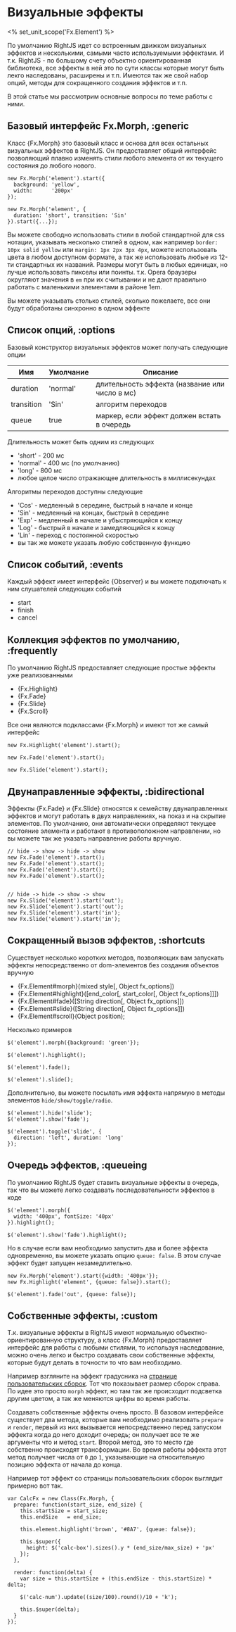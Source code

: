 # Визуальные эффекты
<% set_unit_scope('Fx.Element') %>

По умолчанию RightJS идет со встроенным движком визуальных эффектов и несколькими,
самыми часто используемыми эффектами. И т.к. RightJS - по большому счету
объектно ориентированная библиотека, все эффекты в ней это по сути классы которые
могут быть лекго наследованы, расширены и т.п. Имеются так же свой набор опций,
методы для сокращенного создания эффектов и т.п.

В этой статье мы рассмотрим основные вопросы по теме работы с ними.

## Базовый интерфейс Fx.Morph, :generic

Класс {Fx.Morph} это базовый класс и основа для всех остальных визуальных эффектов в RightJS.
Он предоставляет общий интерфейс позволяющий плавно изменять стили любого элемента
от их текущего состояния до любого нового.

    new Fx.Morph('element').start({
      background: 'yellow',
      width:      '200px'
    });

    new Fx.Morph('element', {
      duration: 'short', transition: 'Sin'
    }).start({...});

Вы можете свободно использовать стили в любой стандартной для css нотации, указывать
несколько стилей в одном, как например `border: 10px solid yellow` или `margin: 1px 2px 3px 4px`,
можете использовать цвета в любом доступном формате, а так же использовать любые из 12-ти
стандартных их названий. Размеры могут быть в любых единицах, но лучше использовать пикселы
или поинты. т.к. Opera браузеры округляют значения в `em` при их считывании
и не дают правильно работать с маленькими элементами в районе 1em.

Вы можете указывать столько стилей, сколько пожелаете, все они будут обработаны синхронно
в одном эффекте

## Список опций, :options

Базовый конструктор визуальных эффектов может получать следующие опции

Имя        | Умолчание  | Описание
-----------|------------|----------------------------------------------------
duration   | 'normal'   | длительность эффекта (название или число в мс)
transition | 'Sin'      | алгоритм переходов
queue      | true       | маркер, если эффект должен встать в очередь


Длительность может быть одним из следующих

* 'short'  - 200 мс
* 'normal' - 400 мс (по умолчанию)
* 'long'   - 800 мс
* любое целое число отражающее длительность в миллисекундах

Алгоритмы переходов доступны следующие

* 'Cos' - медленный в середине, быстрый в начале и конце
* 'Sin' - медленный на концах, быстрый в середине
* 'Exp' - медленный в начале и убыстряющийся к концу
* 'Log' - быстрый в начале и замедляющийся к концу
* 'Lin' - переход с постоянной скоростью
* вы так же можете указать любую собственную функцию

## Список событий, :events

Каждый эффект имеет интерфейс {Observer} и вы можете подключать к ним слушателей следующих событий

* start
* finish
* cancel

## Коллекция эффектов по умолчанию, :frequently

По умолчанию RightJS предоставляет следующие простые эффекты уже реализованными

* {Fx.Highlight}
* {Fx.Fade}
* {Fx.Slide}
* {Fx.Scroll}

Все они являются подклассами {Fx.Morph} и имеют тот же самый интерфейс

    new Fx.Highlight('element').start();

    new Fx.Fade('element').start();

    new Fx.Slide('element').start();


## Двунаправленные эффекты, :bidirectional

Эффекты {Fx.Fade} и {Fx.Slide} относятся к семейству двунаправленных эффектов и могут работать
в двух направлениях, на показ и на скрытие элементов. По умолчанию, они автоматически определяют
текущее состояние элемента и работают в противоположном направлении, но вы можете так же указать
направление работы вручную.

    // hide -> show -> hide -> show
    new Fx.Fade('element').start();
    new Fx.Fade('element').start();
    new Fx.Fade('element').start();
    new Fx.Fade('element').start();


    // hide -> hide -> show -> show
    new Fx.Slide('element').start('out');
    new Fx.Slide('element').start('out');
    new Fx.Slide('element').start('in');
    new Fx.Slide('element').start('in');


## Сокращенный вызов эффектов, :shortcuts

Существует несколько коротких методов, позволяющих вам запускать эффекты непосредственно
от dom-элементов без создания объектов вручную

* {Fx.Element#morph}(mixed style[, Object fx_options])
* {Fx.Element#highlight}([end_color[, start_color[, Object fx_options]]])
* {Fx.Element#fade}([String direction[, Object fx_options]])
* {Fx.Element#slide}([String direction[, Object fx_options]])
* {Fx.Element#scroll}(Object position);

Несколько примеров

    $('element').morph({background: 'green'});

    $('element').highlight();

    $('element').fade();

    $('element').slide();

Дополнительно, вы можете посылать имя эффекта напрямую в методы элементов `hide/show/toggle/radio`.

    $('element').hide('slide');
    $('element').show('fade');

    $('element').toggle('slide', {
      direction: 'left', duration: 'long'
    });


## Очередь эффектов, :queueing

По умолчанию RightJS будет ставить визуальные эффекты в очередь, так что вы можете
легко создавать последовательности эффектов в коде

    $('element').morph({
      width: '400px', fontSize: '40px'
    }).highlight();

    $('element').show('fade').highlight();

Но в случае если вам необходимо запустить два и более эффекта одновременно, вы можете указать
опцию `queue: false`. В этом случае эффект будет запущен незамедлительно.

    new Fx.Morph('element').start({width: '400px'});
    new Fx.Highlight('element', {queue: false}).start();

    $('element').fade('out', {queue: false});


## Собственные эффекты, :custom

Т.к. визуальные эффекты в RightJS имеют нормальную объектно-ориентированную структуру,
а класс {Fx.Morph} предоставляет интерфейс для работы с любыми стилями,
то используя наследование, можно очень легко и быстро создавать свои собственные эффекты,
которые будут делать в точности то что вам необходимо.

Например взгляните на эффект градусника на [странице пользовательских сборок](<%= builds_path %>).
Тот что показывает размер сборок справа. По идее это просто `morph` эффект, но там
так же происходит подсветка другим цветом, а так же меняются цифры во время работы.

Создавать собственные эффекты очень просто. В базовом интерфейсе существует два метода,
которые вам необходимо реализовать `prepare` и `render`, первый из них вызывается непосредственно
перед запуском эффекта когда до него доходит очередь; он получает все те же аргументы что и
метод `start`. Второй метод, это то место где собственно происходят трансформации. Во время
работы эффекта этот метод получает числа от `0` до `1`, указывающие на относительную позицию
эффекта от начала до конца.

Например тот эффект со страницы пользовательских сборок выглядит примерно вот так.

    var CalcFx = new Class(Fx.Morph, {
      prepare: function(start_size, end_size) {
        this.startSize = start_size;
        this.endSize   = end_size;

        this.element.highlight('brown', '#8A7', {queue: false});

        this.$super({
          height: $('calc-box').sizes().y * (end_size/max_size) + 'px'
        });
      },

      render: function(delta) {
        var size = this.startSize + (this.endSize - this.startSize) * delta;

        $('calc-num').update((size/100).round()/10 + 'k');

        this.$super(delta);
      }
    });

